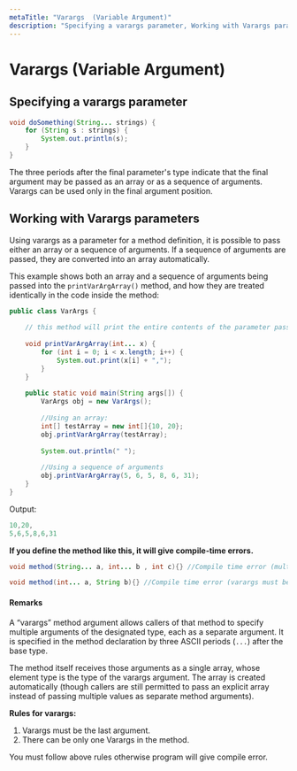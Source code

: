 ```yaml
---
metaTitle: "Varargs  (Variable Argument)"
description: "Specifying a varargs parameter, Working with Varargs parameters"
---
```


# Varargs  (Variable Argument)



## Specifying a varargs parameter


```java
void doSomething(String... strings) {
    for (String s : strings) {
        System.out.println(s);
    }
}

```

The three periods after the final parameter's type indicate that the final argument may be passed as an array or as a sequence of arguments. Varargs can be used only in the final argument position.



## Working with Varargs parameters


Using varargs as a parameter for a method definition, it is possible to pass either an array or a sequence of arguments. If a sequence of arguments are passed, they are converted into an array automatically.

This example shows both an array and a sequence of arguments being passed into the `printVarArgArray()` method, and how they are treated identically in the code inside the method:

```java
public class VarArgs {
    
    // this method will print the entire contents of the parameter passed in
    
    void printVarArgArray(int... x) {
        for (int i = 0; i < x.length; i++) {
            System.out.print(x[i] + ",");
        }
    }
    
    public static void main(String args[]) {
        VarArgs obj = new VarArgs();
        
        //Using an array:
        int[] testArray = new int[]{10, 20};
        obj.printVarArgArray(testArray); 
       
        System.out.println(" ");
        
        //Using a sequence of arguments
        obj.printVarArgArray(5, 6, 5, 8, 6, 31);
    }
}

```

Output:

```java
10,20, 
5,6,5,8,6,31

```

****If you define the method like this, it will give compile-time errors.****

```java
void method(String... a, int... b , int c){} //Compile time error (multiple varargs )

void method(int... a, String b){} //Compile time error (varargs must be the last argument 

```



#### Remarks


A “varargs” method argument allows callers of that method to specify multiple arguments of the designated type, each as a separate argument.  It is specified in the method declaration by three ASCII periods (`...`) after the base type.

The method itself receives those arguments as a single array, whose element type is the type of the varargs argument.  The array is created automatically (though callers are still permitted to pass an explicit array instead of passing multiple values as separate method arguments).

**Rules for varargs:**

1. Varargs must be the last argument.
1. There can be only one Varargs in the method.

You must follow above rules otherwise program will give compile error.

